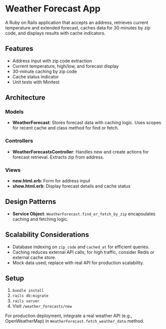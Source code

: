 # Weather Forecast App

A Ruby on Rails application that accepts an address, retrieves current temperature and extended forecast, caches data for 30 minutes by zip code, and displays results with cache indicators.

## Features

- Address input with zip code extraction
- Current temperature, high/low, and forecast display
- 30-minute caching by zip code
- Cache status indicator
- Unit tests with Minitest

## Architecture

### Models

- **WeatherForecast**: Stores forecast data with caching logic. Uses scopes for recent cache and class method for find or fetch.

### Controllers

- **WeatherForecastsController**: Handles new and create actions for forecast retrieval. Extracts zip from address.

### Views

- **new.html.erb**: Form for address input
- **show.html.erb**: Display forecast details and cache status

## Design Patterns

- **Service Object**: `WeatherForecast.find_or_fetch_by_zip` encapsulates caching and fetching logic.

## Scalability Considerations

- Database indexing on `zip_code` and `cached_at` for efficient queries.
- Caching reduces external API calls; for high traffic, consider Redis or external cache store.
- Mock data used; replace with real API for production scalability.

## Setup

1. `bundle install`
2. `rails db:migrate`
3. `rails server`
4. Visit `/weather_forecasts/new`

For production deployment, integrate a real weather API (e.g., OpenWeatherMap) in `WeatherForecast.fetch_weather_data` method.
